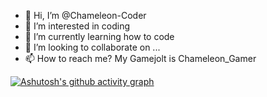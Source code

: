 - 👋 Hi, I’m @Chameleon-Coder
- 👀 I’m interested in coding
- 🌱 I’m currently learning how to code
- 💞️ I’m looking to collaborate on ...
- 📫 How to reach me? My Gamejolt is Chameleon_Gamer

<!---
Chameleon-Coder/Chameleon-Coder is a ✨ special ✨ repository because its `README.md` (this file) appears on your GitHub profile.
You can click the Preview link to take a look at your changes.
--->
[![Ashutosh's github activity graph](https://activity-graph.herokuapp.com/graph?username=Chameleon-Coder&bg_color=000000&color=ffffff&line=ffffff&point=ada4a4&area=true&hide_border=true)](https://github.com/ashutosh00710/github-readme-activity-graph)
